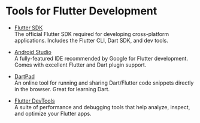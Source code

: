 # Tools for Flutter Development

-   [Flutter SDK](https://docs.flutter.dev/get-started/install)  
    The official Flutter SDK required for developing cross-platform applications. Includes the Flutter CLI, Dart SDK, and dev tools.

-   [Android Studio](https://developer.android.com/studio)  
    A fully-featured IDE recommended by Google for Flutter development. Comes with excellent Flutter and Dart plugin support.

-   [DartPad](https://dartpad.dev/)  
    An online tool for running and sharing Dart/Flutter code snippets directly in the browser. Great for learning Dart.

-   [Flutter DevTools](https://docs.flutter.dev/tools/devtools/overview)  
    A suite of performance and debugging tools that help analyze, inspect, and optimize your Flutter apps.
